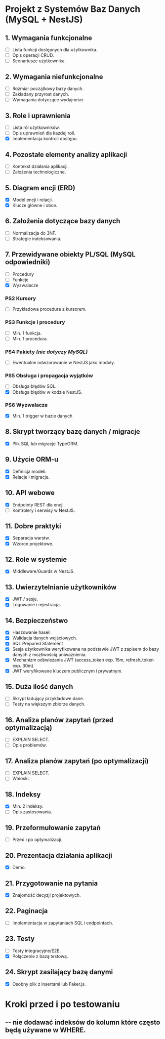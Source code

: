 # Projekt z Systemów Baz Danych (MySQL + NestJS)

## 1. Wymagania funkcjonalne

- [ ] Lista funkcji dostępnych dla użytkownika.
- [ ] Opis operacji CRUD.
- [ ] Scenariusze użytkownika.

## 2. Wymagania niefunkcjonalne

- [ ] Rozmiar początkowy bazy danych.
- [ ] Zakładany przyrost danych.
- [ ] Wymagania dotyczące wydajności.

## 3. Role i uprawnienia

- [ ] Lista ról użytkowników.
- [ ] Opis uprawnień dla każdej roli.
- [x] Implementacja kontroli dostępu.

## 4. Pozostałe elementy analizy aplikacji

- [ ] Kontekst działania aplikacji.
- [ ] Założenia technologiczne.

## 5. Diagram encji (ERD)

- [x] Model encji i relacji.
- [x] Klucze główne i obce.

## 6. Założenia dotyczące bazy danych

- [ ] Normalizacja do 3NF.
- [ ] Strategie indeksowania.

## 7. Przewidywane obiekty PL/SQL (MySQL odpowiedniki)

- [ ] Procedury
- [ ] Funkcje
- [x] Wyzwalacze

### PS2 Kursory

- [ ] Przykładowa procedura z kursorem.

### PS3 Funkcje i procedury

- [ ] Min. 1 funkcja.
- [ ] Min. 1 procedura.

### PS4 Pakiety _(nie dotyczy MySQL)_

- [ ] Ewentualne odwzorowanie w NestJS jako moduły.

### PS5 Obsługa i propagacja wyjątków

- [ ] Obsługa błędów SQL.
- [x] Obsługa błędów w kodzie NestJS.

### PS6 Wyzwalacze

- [x] Min. 1 trigger w bazie danych.

## 8. Skrypt tworzący bazę danych / migracje

- [x] Plik SQL lub migracje TypeORM.

## 9. Użycie ORM-u

- [x] Definicja modeli.
- [x] Relacje i migracje.

## 10. API webowe

- [x] Endpointy REST dla encji.
- [ ] Kontrolery i serwisy w NestJS.

## 11. Dobre praktyki

- [x] Separacja warstw.
- [x] Wzorce projektowe.

## 12. Role w systemie

- [x] Middleware/Guards w NestJS.

## 13. Uwierzytelnianie użytkowników

- [x] JWT / sesje.
- [x] Logowanie i rejestracja.

## 14. Bezpieczeństwo

- [x] Haszowanie haseł.
- [x] Walidacja danych wejściowych.
- [x] SQL Prepared Statement
- [x] Sesja użytkownika weryfikowana na podstawie JWT z zapisem do bazy danych z możliwością uniważnienia.
- [x] Mechanizm odświeżania JWT (access_token exp. 15m, refresh_token exp. 30m).
- [x] JWT weryfikowane kluczem publicznym i prywatnym.

## 15. Duża ilość danych

- [ ] Skrypt ładujący przykładowe dane.
- [ ] Testy na większym zbiorze danych.

## 16. Analiza planów zapytań (przed optymalizacją)

- [ ] EXPLAIN SELECT.
- [ ] Opis problemów.

## 17. Analiza planów zapytań (po optymalizacji)

- [ ] EXPLAIN SELECT.
- [ ] Wnioski.

## 18. Indeksy

- [x] Min. 2 indeksy.
- [ ] Opis zastosowania.

## 19. Przeformułowanie zapytań

- [ ] Przed i po optymalizacji.

## 20. Prezentacja działania aplikacji

- [x] Demo.

## 21. Przygotowanie na pytania

- [x] Znajomość decyzji projektowych.

## 22. Paginacja

- [ ] Implementacja w zapytaniach SQL i endpointach.

## 23. Testy

- [ ] Testy integracyjne/E2E.
- [x] Połączenie z bazą testową.

## 24. Skrypt zasilający bazę danymi

- [x] Osobny plik z insertami lub Faker.js.

# Kroki przed i po testowaniu

## -- nie dodawać indeksów do kolumn które często będą używane w WHERE.
